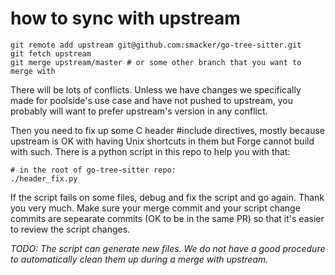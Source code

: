 # how to sync with upstream

```
git remote add upstream git@github.com:smacker/go-tree-sitter.git
git fetch upstream
git merge upstream/master # or some other branch that you want to merge with
```

There will be lots of conflicts. Unless we have changes we specifically made for poolside's use case and have not pushed to upstream, you probably will want to prefer upstream's version in any conflict.

Then you need to fix up some C header #include directives, mostly because upstream is OK with having Unix shortcuts in them but Forge cannot build with such. There is a python script in this repo to help you with that:

```
# in the root of go-tree-sitter repo:
./header_fix.py
```

If the script fails on some files, debug and fix the script and go again. Thank you very much. Make sure your merge commit and your script change commits are sepearate commits (OK to be in the same PR) so that it's easier to review the script changes.

*TODO: The script can generate new files. We do not have a good procedure to automatically clean them up during a merge with upstream.*